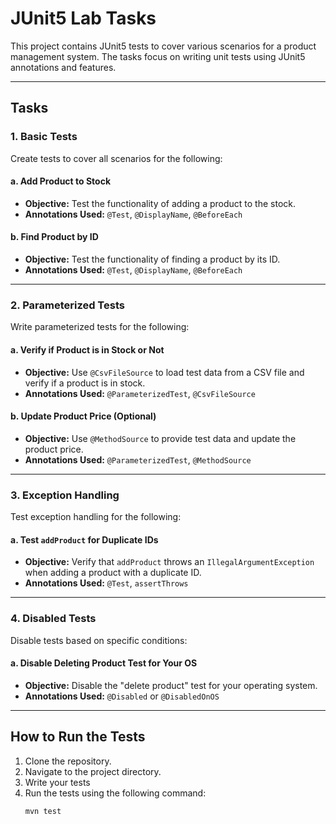 # JUnit5 Lab Tasks

This project contains JUnit5 tests to cover various scenarios for a product management system. The tasks focus on writing unit tests using JUnit5 annotations and features.

---

## Tasks

### **1. Basic Tests**
Create tests to cover all scenarios for the following:

#### a. Add Product to Stock
- **Objective:** Test the functionality of adding a product to the stock.
- **Annotations Used:** `@Test`, `@DisplayName`, `@BeforeEach`

#### b. Find Product by ID
- **Objective:** Test the functionality of finding a product by its ID.
- **Annotations Used:** `@Test`, `@DisplayName`, `@BeforeEach`

---

### **2. Parameterized Tests**
Write parameterized tests for the following:

#### a. Verify if Product is in Stock or Not
- **Objective:** Use `@CsvFileSource` to load test data from a CSV file and verify if a product is in stock.
- **Annotations Used:** `@ParameterizedTest`, `@CsvFileSource`

#### b. Update Product Price (Optional)
- **Objective:** Use `@MethodSource` to provide test data and update the product price.
- **Annotations Used:** `@ParameterizedTest`, `@MethodSource`

---

### **3. Exception Handling**
Test exception handling for the following:

#### a. Test `addProduct` for Duplicate IDs
- **Objective:** Verify that `addProduct` throws an `IllegalArgumentException` when adding a product with a duplicate ID.
- **Annotations Used:** `@Test`, `assertThrows`

---

### **4. Disabled Tests**
Disable tests based on specific conditions:

#### a. Disable Deleting Product Test for Your OS
- **Objective:** Disable the "delete product" test for your operating system.
- **Annotations Used:** `@Disabled` or `@DisabledOnOS`

---

## How to Run the Tests
1. Clone the repository.
2. Navigate to the project directory.
3. Write your tests
4. Run the tests using the following command:
   ```bash
   mvn test
